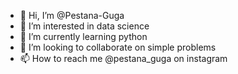 - 👋 Hi, I’m @Pestana-Guga
- 👀 I’m interested in data science
- 🌱 I’m currently learning python
- 💞️ I’m looking to collaborate on simple problems
- 📫 How to reach me @pestana_guga on instagram

<!---
Pestana-Guga/Pestana-Guga is a ✨ special ✨ repository because its `README.md` (this file) appears on your GitHub profile.
You can click the Preview link to take a look at your changes.
--->
